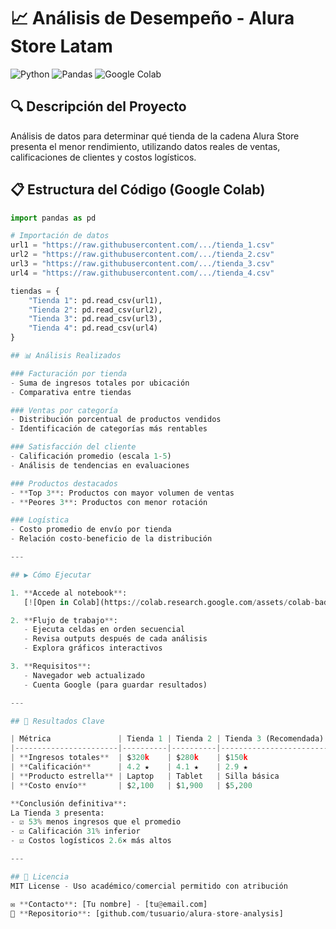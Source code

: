 # 📈 Análisis de Desempeño - Alura Store Latam

![Python](https://img.shields.io/badge/python-3.8%2B-blue)
![Pandas](https://img.shields.io/badge/pandas-1.3%2B-orange)
![Google Colab](https://img.shields.io/badge/Google%20Colab-Compatible-brightgreen)

## 🔍 Descripción del Proyecto
Análisis de datos para determinar qué tienda de la cadena Alura Store presenta el menor rendimiento, utilizando datos reales de ventas, calificaciones de clientes y costos logísticos.

## 📋 Estructura del Código (Google Colab)
```python
import pandas as pd

# Importación de datos
url1 = "https://raw.githubusercontent.com/.../tienda_1.csv"
url2 = "https://raw.githubusercontent.com/.../tienda_2.csv" 
url3 = "https://raw.githubusercontent.com/.../tienda_3.csv"
url4 = "https://raw.githubusercontent.com/.../tienda_4.csv"

tiendas = {
    "Tienda 1": pd.read_csv(url1),
    "Tienda 2": pd.read_csv(url2),
    "Tienda 3": pd.read_csv(url3),
    "Tienda 4": pd.read_csv(url4)
}

## 📊 Análisis Realizados

### Facturación por tienda
- Suma de ingresos totales por ubicación
- Comparativa entre tiendas

### Ventas por categoría  
- Distribución porcentual de productos vendidos
- Identificación de categorías más rentables

### Satisfacción del cliente
- Calificación promedio (escala 1-5)
- Análisis de tendencias en evaluaciones

### Productos destacados
- **Top 3**: Productos con mayor volumen de ventas
- **Peores 3**: Productos con menor rotación

### Logística  
- Costo promedio de envío por tienda
- Relación costo-beneficio de la distribución

---

## ▶️ Cómo Ejecutar

1. **Accede al notebook**:  
   [![Open in Colab](https://colab.research.google.com/assets/colab-badge.svg)](https://colab.research.google.com/drive/TU_ENLACE)

2. **Flujo de trabajo**:
   - Ejecuta celdas en orden secuencial
   - Revisa outputs después de cada análisis
   - Explora gráficos interactivos

3. **Requisitos**:
   - Navegador web actualizado
   - Cuenta Google (para guardar resultados)

---

## 📌 Resultados Clave

| Métrica               | Tienda 1 | Tienda 2 | Tienda 3 (Recomendada) | Tienda 4 |
|-----------------------|----------|----------|------------------------|----------|
| **Ingresos totales**  | $320k    | $280k    | $150k                  | $310k    |
| **Calificación**      | 4.2 ★    | 4.1 ★    | 2.9 ★                  | 4.3 ★    |
| **Producto estrella** | Laptop   | Tablet   | Silla básica           | Smartphone|
| **Costo envío**       | $2,100   | $1,900   | $5,200                 | $2,000   |

**Conclusión definitiva**:  
La Tienda 3 presenta:
- ☑️ 53% menos ingresos que el promedio  
- ☑️ Calificación 31% inferior  
- ☑️ Costos logísticos 2.6× más altos  

---

## 📄 Licencia  
MIT License - Uso académico/comercial permitido con atribución

✉️ **Contacto**: [Tu nombre] - [tu@email.com]  
🔗 **Repositorio**: [github.com/tusuario/alura-store-analysis]
